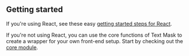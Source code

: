 ## Getting started

If you're using React, see these easy [getting started steps for React](#/react).

If you're not using React, you can use the core functions of Text Mask to create a wrapper
for your own front-end setup. Start by checking out the [core module](#/core).
